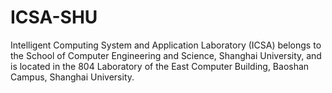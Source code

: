 # ICSA-SHU
Intelligent Computing System and Application Laboratory (ICSA) belongs to the School of Computer Engineering and Science, Shanghai University, and is located in the 804 Laboratory of the East Computer Building, Baoshan Campus, Shanghai University. 
